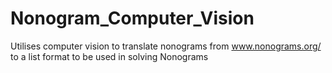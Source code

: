 # Nonogram_Computer_Vision
Utilises computer vision to translate nonograms from www.nonograms.org/ to a list format to be used in solving Nonograms
